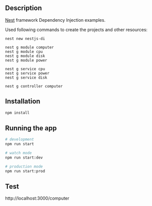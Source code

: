 ## Description

[Nest](https://github.com/nestjs/nest) framework Dependency Injection examples.

Used following commands to create the projects and other resources:

```
nest new nestjs-di

nest g module computer
nest g module cpu
nest g module disk
nest g module power

nest g service cpu
nest g service power
nest g service disk

nest g controller computer
```

## Installation

```bash
npm install
```

## Running the app

```bash
# development
npm run start

# watch mode
npm run start:dev

# production mode
npm run start:prod
```

## Test

http://localhost:3000/computer
